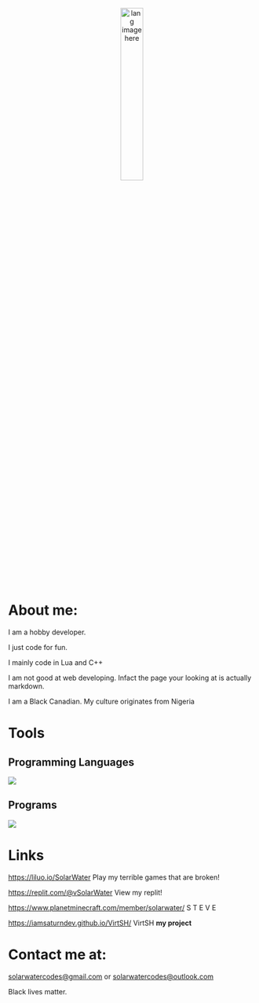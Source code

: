 <p align="center"><img width="30%" src="https://github.com/alansmathew/alansmathew/raw/master/lang.gif" alt="lang image here" /></p>

# About me:

I am a hobby developer.

I just code for fun.

I mainly code in Lua and C++

I am not good at web developing. Infact the page your looking at is actually markdown.

I am  a Black Canadian. My culture originates from Nigeria

# Tools

## Programming Languages
<p>
  <a href="https://skillicons.dev">
    <img src="https://skillicons.dev/icons?i=c,cpp,cs,lua,py&perline=2" />
  </a>
</p>

## Programs
<p>
  <a href="https://skillicons.dev">
    <img src="https://skillicons.dev/icons?i=vscode,visualstudio,github,git,docker,dotnet,vim,eclipse,idea&perline=2" />
  </a>
</p>

# Links

https://liluo.io/SolarWater  Play my terrible games that are broken!

https://replit.com/@vSolarWater  View my replit!

https://www.planetminecraft.com/member/solarwater/  S T E V E

https://iamsaturndev.github.io/VirtSH/ VirtSH **my project**

# Contact me at:  

solarwatercodes@gmail.com or solarwatercodes@outlook.com

Black lives matter.

